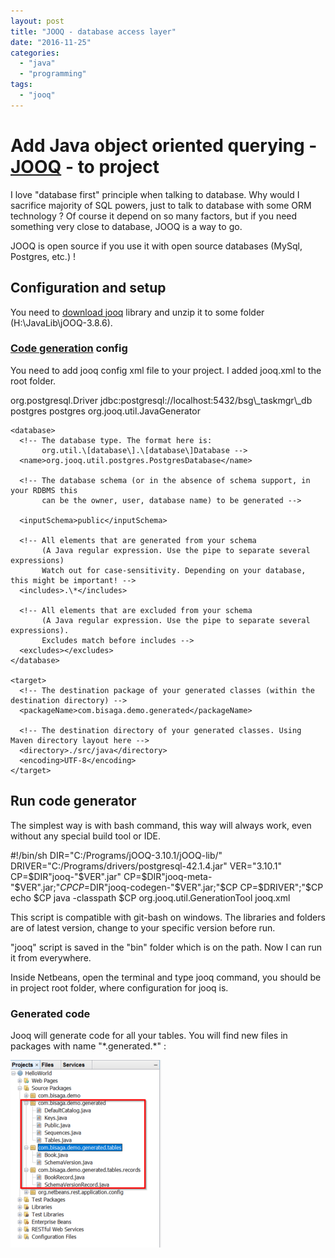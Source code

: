 ```yaml
---
layout: post
title: "JOOQ - database access layer"
date: "2016-11-25"
categories: 
  - "java"
  - "programming"
tags: 
  - "jooq"
---
```


# Add Java object oriented querying - [JOOQ](http://www.jooq.org/) - to project

I love "database first" principle when talking to database. Why would I sacrifice majority of SQL powers, just to talk to database with some ORM technology ? Of course it depend on so many factors, but if you need something very close to database, JOOQ is a way to go.

JOOQ is open source if you use it with open source databases (MySql, Postgres, etc.) !

## Configuration and setup

You need to [download jooq](http://www.jooq.org/download/) library and unzip it to some folder (H:\\JavaLib\\jOOQ-3.8.6).

### [Code generation](http://www.jooq.org/doc/3.8/manual-single-page/#code-generation) config

You need to add jooq config xml file to your project. I added jooq.xml to the root folder.

<?xml version="1.0" encoding="UTF-8" standalone="yes"?>
<configuration xmlns="http://www.jooq.org/xsd/jooq-codegen-3.8.0.xsd">
  <!-- Configure the database connection here -->
  <jdbc>
    <driver>org.postgresql.Driver</driver>
    <url>jdbc:postgresql://localhost:5432/bsg\_taskmgr\_db</url>
    <user>postgres</user>
    <password>postgres</password>
  </jdbc>

  <generator>
    <!-- The default code generator. You can override this one, to generate your own code style.
         Supported generators:
         - org.jooq.util.JavaGenerator
         - org.jooq.util.ScalaGenerator
         Defaults to org.jooq.util.JavaGenerator -->
    <name>org.jooq.util.JavaGenerator</name>

    <database>
      <!-- The database type. The format here is:
           org.util.\[database\].\[database\]Database -->
      <name>org.jooq.util.postgres.PostgresDatabase</name>

      <!-- The database schema (or in the absence of schema support, in your RDBMS this
           can be the owner, user, database name) to be generated -->
           
      <inputSchema>public</inputSchema>
 		
      <!-- All elements that are generated from your schema
           (A Java regular expression. Use the pipe to separate several expressions)
           Watch out for case-sensitivity. Depending on your database, this might be important! -->
      <includes>.\*</includes>

      <!-- All elements that are excluded from your schema
           (A Java regular expression. Use the pipe to separate several expressions).
           Excludes match before includes -->
      <excludes></excludes>
    </database>

    <target>
      <!-- The destination package of your generated classes (within the destination directory) -->
      <packageName>com.bisaga.demo.generated</packageName>

      <!-- The destination directory of your generated classes. Using Maven directory layout here -->
      <directory>./src/java</directory>
      <encoding>UTF-8</encoding>
    </target>
  </generator>
</configuration>

## Run code generator

The simplest way is with bash command, this way will always work, even without any special build tool or IDE.

#!/bin/sh
DIR="C:/Programs/jOOQ-3.10.1/jOOQ-lib/"
DRIVER="C:/Programs/drivers/postgresql-42.1.4.jar"
VER="3.10.1"
CP=$DIR"jooq-"$VER".jar"
CP=$DIR"jooq-meta-"$VER".jar;"$CP
CP=$DIR"jooq-codegen-"$VER".jar;"$CP
CP=$DRIVER";"$CP
echo $CP
java -classpath $CP org.jooq.util.GenerationTool jooq.xml

This script is compatible with git-bash on windows. The libraries and folders are of latest version, change to your specific version before run.

"jooq" script is saved in the "bin" folder which is on the path. Now I can run it from everywhere.

Inside Netbeans, open the terminal and type jooq command, you should be in project root folder, where configuration for jooq is.

### Generated code

Jooq will generate code for all your tables. You will find new files in packages with name "\*.generated.\*" :

[![2016-11-25-17_44_00-start](images/2016-11-25-17_44_00-Start-241x300.png)](http://bisaga.com/blog/wp-content/uploads/2016/11/2016-11-25-17_44_00-Start.png)
